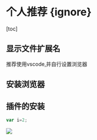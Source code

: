 # 个人推荐 {ignore}
[toc]
## 显示文件扩展名
推荐使用vscode,并自行设置浏览器
## 安装浏览器
## 插件的安装
```js
var i=2;
```

![](2021-09-04-11-31-17.png)
